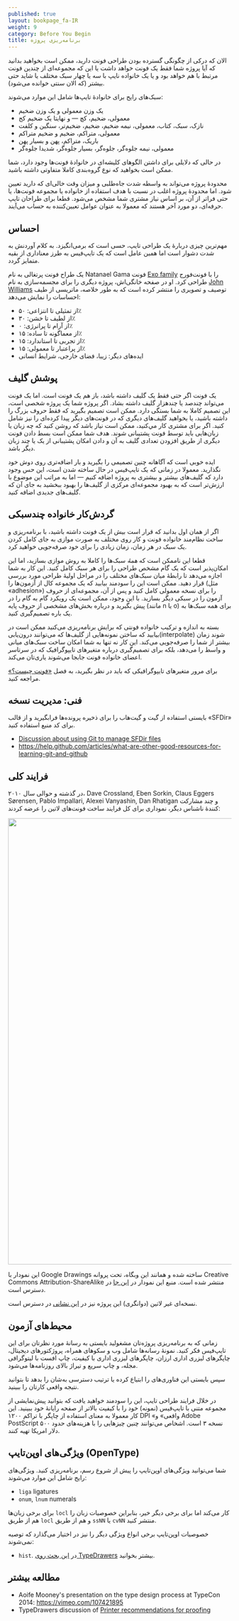 ```yaml
---
published: true
layout: bookpage_fa-IR
weight: 9
category: Before You Begin
title: برنامه‌ریزی پروژه
---
```


الان که درکی از چگونگی گسترده بودن طراحی فونت دارید،
ممکن است بخواهید بدانید که آیا پروژه شما فقط یک فونت خواهد داشت
یا این که مجموعه‌ای از چندین فونت مرتبط با هم خواهد بود
و یا یک خانواده نایپ با سه یا چهار سبک مختلف یا شاید حتی بیشتر (که الان سنتی خوانده می‌شود).

سبک‌های رایج برای خانوادهٔ تایپ‌ها شامل این موارد می‌شوند:
* یک وزن معمولی و یک وزن ضخیم
* معمولی، ضخیم، کچ &mdash; و نهایتا یک ضخیم کج
* نازک، سبک، کتاب، معمولی، نیمه ضخیم، ضخیم، ضخیم‌تر، سنگین و کلفت
* معمولی، متراکم، ضخیم و ضخیم متراکم
* باریک، متراکم، پهن و بسیار پهن
* معمولی، نیمه جلوه‌گر، جلوه‌گر، بسیار جلوه‌گر، شدیدا جلوه‌گر

در حالی که دلایلی برای داشتن الگوهای کلیشه‌ای در خانوادهٔ فونت‌ها وجود دارد، شما ممکن است بخواهید که نوع گروه‌بندی کاملا متفاوتی داشته باشید.

محدودهٔ پروژه می‌تواند به واسطه شدت جاه‌طلبی و میزان وقت خالی‌ای که دارید تعیین شود.
اما محدودهٔ پروژه اغلب در نسبت با هدف استفاده از خانواده یا مجموعه فونت‌ها،
یا حتی فراتر از آن،
بر اساس نیاز مشتری شما مشخص می‌شود.
قطعا برای طراحان تایپ حرفه‌ای، دو مورد آخر هستند که معمولا به عنوان عوامل تعیین‌کننده به حساب می‌آیند.

## احساس

مهم‌ترین چیزی دربارهٔ یک طراحی تایپ، حسی است که برمی‌انگیزد.
به کلام آوردنش به شدت دشوار است اما همین عامل است که یک تایپ‌فیس به طرز معناداری از بقیه متمایز گردد.

یک طراح فونت پرتغالی به نام Natanael Gama فونت
[Exo family](https://www.google.com/fonts/specimen/Exo)
را با فونت‌فورج طراحی کرد.
او در صفحه خانگی‌اش، پروژه دیگری را برای مجسمه‌سازی به نام
[John Williams](http://ndiscovered.com/john-williams/)
توصیف و تصویری را منتشر کرده است که به طور خلاصه، ماتریسی از طیف احساسات را نمایش می‌دهد:

* از تمثیلی تا انتزاعی: ۵۰٪
* از لطیف تا خشن: ۳۰٪
* از آرام تا پرانرژی: ۰٪
* از معماگونه تا ساده: ۱۵٪
* از تجربی تا استاندارد: ۱۵٪
* از پراعتبار تا معمولی: ۱۵٪
* ایده‌های دیگر: زیبا، فضای خارجی، شرایط انسانی

## پوشش گلیف

یک فونت اگر حتی فقط یک گلیف داشته باشد، باز هم یک فونت است.
اما یک فونت می‌تواند چندصد یا چندهزار گلیف داشته بشاد.
اگر پروژه شما یک پروژه شخصی است، این تصمیم کاملا به شما بستگی دارد.
ممکن است تصمیم بگیرید که فقط حروف بزرگ را داشته باشید،
یا بخواهید گلیف‌های دیگری که در فونت‌های دیگر پیدا کرده‌ای را نیز شامل کنید.
اگر برای مشتری کار مي‌کنید،
ممکن است نیاز باشد که روشن کنید که چه زبان یا زبان‌هایی باید توسط فونت پشتیبانی شوند.
هدف شما ممکن است بسط دادن فونت دیگری از طریق افزودن تعدادی گلیف به آن
و دادن امکان پشتیبانی از یک یا چند زبان دیگر باشد.

ایده خوبی است که آگاهانه چنین تصمیمی را بگیرید و بار اضافه‌تری روی دوش خود نگذارید.
معمولا در زمانی که یک تایپ‌فیس در حال ساخته شدن است،
این حس وجود دارد که گلیف‌های بیشتر و بیشتری به پروژه اضافه کنیم
&mdash;
اما به مراتب این موضوع با ارزش‌تر است که به بهبود مجموعه‌ای مرکزی از گلیف‌ها را بهبود ببخشید به جای آن که گلیف‌های جدیدی اضافه کنید.

## گردش‌کار خانواده چندسبکی

اگر از همان اول بدانید که قرار است بیش از یک فونت داشته باشید،
با برنامه‌ریزی و ساخت نظام‌مند خانواده فونت و کار روی مختلف به صورت موازی به جای کامل کردن یک سبک در هر زمان،
زمان زیادی را برای خود صرفه‌جویی خواهید کرد.

قطعا این ناممکن است که *همهٔ* سبک‌ها را کاملا به روش موازی بسازید،
اما این امکان‌پذیر است که یک گام مشخص طراحی را برای هر سبک کامل کنید.
این کار به شما اجازه می‌دهد تا رابطهٔ میان سبک‌های مختلف را در مراحل اولیهٔ طراحی مورد بررسی قرار دهید.
ممکن است این را سودمند بیابید که یک مجموعه کال از آزمون‌ها را (مثل «adhesion») را برای نسخه معمولی کامل کنید
و پس از آن،
مجموعه‌ای از حروف آزمون را در سبکی دیگر بسازید.
با این وجود، ممکن است یک رویکرد گام به گام را در پیش بگیرید
و درباره بخش‌های مشخصی از حروف پایه (مانند n یا o) برای همه سبک‌ها به یک باره تصمیم‌گیری کنید.

بسته به اندازه و ترکیب خانواده فونتی که برایش برنامه‌ریزی می‌کنید
ممکن است در بیابید که ساختن نمونه‌هایی از گلیف‌ها که می‌توانند درون‌یابی(interpolate) شوند زمان بیشتر از شما را صرفه‌جویی می‌کند.
این کار نه تنها به شما امکان ساخت سبک‌های میانی و واسط را می‌دهد،
بلکه برای تصمیم‌گیری درباره متغیرهای تایپوگرافیک که در سرتاسر اعضای خانواده فونت جابجا می‌شوند یاری‌تان می‌کند.

برای مرور متغیرهای تایپوگرافیکی که باید در نظر بگیرید، به فصل
[«فونت چیست؟»](What_Is_a_Font.html)
مراجعه کنید.


## فنی: مدیریت نسخه

بایستی استفاده از گیت و گیت‌هاب را برای ذخیره پرونده‌ها فرابگیرید و از قالب «SFDir» برای کد منبع استفاده کنید.

* [Discussion about using Git to manage SFDir files](https://groups.google.com/forum/#!topic/googlefonts-discuss/CQ-S8Y3ROqc)
* <https://help.github.com/articles/what-are-other-good-resources-for-learning-git-and-github>

## فرایند کلی

در گذشته و حوالی سال ۲۰۱۰، Dave Crossland, Eben Sorkin, Claus Eggers Sørensen, Pablo Impallari, Alexei Vanyashin, Dan Rhatigan و چند مشارکت کنندهٔ ناشناس دیگر، نموداری برای کل فرایند ساخت فونت‌های لاتین را عرضه کردند:

<img src="../en-US/images/planning-process.png" width="584" height="1006">

این نمودار با Google Drawings ساخته شده و همانند این وبگاه، تحت پروانه Creative Commons Attribution-ShareAlike منتشر شده است.
منبع این نمودار در [این جا](https://commons.wikimedia.org/wiki/File:Latin_Typeface_Design_Process_Overview.pdf) در دسترس است.

نسخه‌ای غیر لاتین (دوانگری) این پروژه نیز در
[این نشانی](https://commons.wikimedia.org/wiki/File:Devanagari_Typeface_Design_Process_Overview.pdf)
در دسترس است.

<!-- Editable versions of the above, with unknown stability, may be found in GitHub PR №225. -->

## محیط‌های آزمون

زمانی که به برنامه‌ریزی پروژه‌تان مشغولید بایستی به رسانهٔ مورد نظرتان برای این تایپ‌فیس فکر کنید.
نمونهٔ رسانه‌ها شامل وب و سکوهای همراه، پروژکتورهای دیجیتال، چاپگرهای لیزری اداری ارزان، چاپگرهای لیزری اداری با کیفیت، چاپ افست با لیتوگرافی مجله، و چاپ سریع و تیراژ بالای روزنامه‌ها می‌شود.

سپس بایستی این فناوری‌های را ابتیاع کرده یا ترتیب دسترسی به‌شان را بدهد تا بتوانید نتیجه واقعی کارتان را ببینید.

در خلال فرایند طراحی تایپ، این را سودمند خواهید یافت که بتوانید پیش‌نمایشی از مجموعه متنی با تایپ‌فیس (نمونه) خود را با کیفیت بالاتر از صفحه رایانهٔ خود ببینید.
این کار معمولا به معنای استفاده از چاپگر با تراکم ۱۲۰۰ DPI «واقعی» و Adobe PostScript نسخه ۳ است.
اشخاص می‌توانند چنین چیزهایی را با هزینه‌های حدود ۵۰۰ دلار امریکا تهیه کنند.

## ویژگی‌های اوپن‌تایپ (OpenType)

شما می‌توانید ویژگی‌های اوپن‌تایپ را پیش از شروع رسم، برنامه‌ریزی کنید.
ویژگی‌های رایج شامل این موارد می‌شوند:
* `liga` ligatures
* `onum`, `lnum` numerals

برای برخی زبان‌ها `locl` کار می‌کند اما برای برخی دیگر خیر،
بنابراین خصوصیات زبان را هم از طریق `locl` و هم از طریق `ssNN` یا `cvNN` منتشر کنید.

خصوصیات اوپن‌تایپ برخی انواع ویژگی دیگر را نیز در اختیار می‌گذارد که توصیه نمی‌شوند:
* `hist`. در [این بحث روی TypeDrawers](http://typedrawers.com/discussion/1358/what-are-the-best-practices-for-the-hist-feature-long-s) بیشتر بخوانید.

## مطالعه بیشتر

* Aoife Mooney's presentation on the type design process at TypeCon 2014: <https://vimeo.com/107421895>
* TypeDrawers discussion of [Printer recommendations for proofing](http://typedrawers.com/discussion/314/printer-recommendations-for-proofing)
